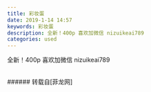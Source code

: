 ```yaml
---
title: 彩妆蛋
date: 2019-1-14 14:57
keywords: 彩妆蛋
description: 全新！400p 喜欢加微信 nizuikeai789
categories: used
---
```

<td class="t_f" id="postmessage_2688985">

全新！400p 喜欢加微信 nizuikeai789<br/>
<img alt="" border="0" class="zoom" data-cf-modified-561ba2db884c8b00a3255bdf-="" file="http://www.flw.ph/data/appbyme/upload/image/201901/14/O3njJDLGMnV9.jpg" id="aimg_yId6h" lazyloadthumb="1" onclick="" onmouseover="" src="http://www.flw.ph/data/appbyme/upload/image/201901/14/O3njJDLGMnV9.jpg"/><br/>
<br/>
</td>
###### 转载自[菲龙网]